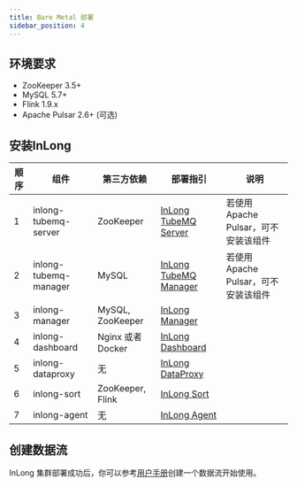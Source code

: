 ```yaml
---
title: Bare Metal 部署
sidebar_position: 4
---
```


## 环境要求
- ZooKeeper 3.5+
- MySQL 5.7+
- Flink 1.9.x
- Apache Pulsar 2.6+ (可选)

## 安装InLong
| 顺序 |  组件 | 第三方依赖 | 部署指引                                                                  | 说明 |
|  ----  | ----  | ----  |-----------------------------------------------------------------------| ---- |
| 1 | inlong-tubemq-server | ZooKeeper | [InLong TubeMQ Server](modules/tubemq/quick_start.md)                 | 若使用Apache Pulsar，可不安装该组件 |
| 2 | inlong-tubemq-manager | MySQL | [InLong TubeMQ Manager](modules/tubemq/tubemq-manager/quick_start.md) | 若使用Apache Pulsar，可不安装该组件 |
| 3 | inlong-manager | MySQL, ZooKeeper  | [InLong Manager](modules/manager/quick_start.md)                      |  |
| 4 | inlong-dashboard | Nginx 或者 Docker | [InLong Dashboard](modules/dashboard/quick_start.md)                    | |
| 5 | inlong-dataproxy | 无 | [InLong DataProxy](modules/dataproxy/quick_start.md)                  |  |
| 6 | inlong-sort | ZooKeeper, Flink | [InLong Sort](modules/sort/quick_start.md)                            |  |
| 7 | inlong-agent | 无 | [InLong Agent](modules/agent/quick_start.md)                          |  |

## 创建数据流
InLong 集群部署成功后，你可以参考[用户手册](user_guide/user_manual.md)创建一个数据流开始使用。

